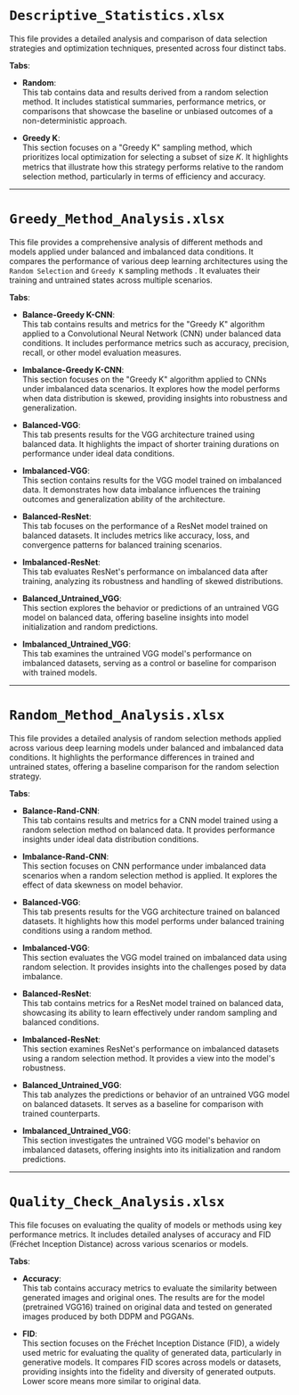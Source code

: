 # `Descriptive_Statistics.xlsx`
This file provides a detailed analysis and comparison of data selection strategies and optimization techniques, presented across four distinct tabs.   

**Tabs**: 
- **Random**:    
This tab contains data and results derived from a random selection method. It includes statistical summaries, performance metrics, or comparisons that showcase the baseline or unbiased outcomes of a non-deterministic approach.

- **Greedy K**:   
This section focuses on a "Greedy K" sampling method, which prioritizes local optimization for selecting a subset of size 𝐾. It highlights metrics that illustrate how this strategy performs relative to the random selection method, particularly in terms of efficiency and accuracy.

---

# `Greedy_Method_Analysis.xlsx`  
This file provides a comprehensive analysis of different methods and models applied under balanced and imbalanced data conditions. It compares the performance of various deep learning architectures using the `Random Selection` and `Greedy K` sampling methods . It evaluates their training and untrained states across multiple scenarios.

**Tabs**:  
- **Balance-Greedy K-CNN**:  
This tab contains results and metrics for the "Greedy K" algorithm applied to a Convolutional Neural Network (CNN) under balanced data conditions. It includes performance metrics such as accuracy, precision, recall, or other model evaluation measures.

- **Imbalance-Greedy K-CNN**:  
This section focuses on the "Greedy K" algorithm applied to CNNs under imbalanced data scenarios. It explores how the model performs when data distribution is skewed, providing insights into robustness and generalization.

- **Balanced-VGG**:  
This tab presents results for the VGG architecture trained using balanced data. It highlights the impact of shorter training durations on performance under ideal data conditions.

- **Imbalanced-VGG**:  
This section contains results for the VGG model trained on imbalanced data. It demonstrates how data imbalance influences the training outcomes and generalization ability of the architecture.

- **Balanced-ResNet**:  
This tab focuses on the performance of a ResNet model trained on balanced datasets. It includes metrics like accuracy, loss, and convergence patterns for balanced training scenarios.

- **Imbalanced-ResNet**:  
This tab evaluates ResNet's performance on imbalanced data after training, analyzing its robustness and handling of skewed distributions.

- **Balanced_Untrained_VGG**:  
This section explores the behavior or predictions of an untrained VGG model on balanced data, offering baseline insights into model initialization and random predictions.

- **Imbalanced_Untrained_VGG**:  
This tab examines the untrained VGG model's performance on imbalanced datasets, serving as a control or baseline for comparison with trained models.

---

# `Random_Method_Analysis.xlsx`  
This file provides a detailed analysis of random selection methods applied across various deep learning models under balanced and imbalanced data conditions. It highlights the performance differences in trained and untrained states, offering a baseline comparison for the random selection strategy.

**Tabs**:  
- **Balance-Rand-CNN**:  
This tab contains results and metrics for a CNN model trained using a random selection method on balanced data. It provides performance insights under ideal data distribution conditions.

- **Imbalance-Rand-CNN**:  
This section focuses on CNN performance under imbalanced data scenarios when a random selection method is applied. It explores the effect of data skewness on model behavior.

- **Balanced-VGG**:  
This tab presents results for the VGG architecture trained on balanced datasets. It highlights how this model performs under balanced training conditions using a random method.

- **Imbalanced-VGG**:  
This section evaluates the VGG model trained on imbalanced data using random selection. It provides insights into the challenges posed by data imbalance.

- **Balanced-ResNet**:  
This tab contains metrics for a ResNet model trained on balanced data, showcasing its ability to learn effectively under random sampling and balanced conditions.

- **Imbalanced-ResNet**:  
This section examines ResNet's performance on imbalanced datasets using a random selection method. It provides a view into the model's robustness.

- **Balanced_Untrained_VGG**:  
This tab analyzes the predictions or behavior of an untrained VGG model on balanced datasets. It serves as a baseline for comparison with trained counterparts.

- **Imbalanced_Untrained_VGG**:  
This section investigates the untrained VGG model's behavior on imbalanced datasets, offering insights into its initialization and random predictions.

---

# `Quality_Check_Analysis.xlsx`  
This file focuses on evaluating the quality of models or methods using key performance metrics. It includes detailed analyses of accuracy and FID (Fréchet Inception Distance) across various scenarios or models.

**Tabs**:  
- **Accuracy**:  
This tab contains accuracy metrics to evaluate the similarity between generated images and original ones. The results are for the model (pretrained VGG16) trained on original data and tested on generated images produced by both DDPM and PGGANs.

- **FID**:  
This section focuses on the Fréchet Inception Distance (FID), a widely used metric for evaluating the quality of generated data, particularly in generative models. It compares FID scores across models or datasets, providing insights into the fidelity and diversity of generated outputs. Lower score means more similar to original data.

